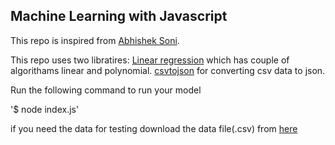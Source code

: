 ## Machine Learning with Javascript

This repo is inspired from [Abhishek Soni](https://github.com/abhisheksoni27/machine-learning-with-js).

This repo uses two libratires:
[Linear regression](https://www.npmjs.com/package/ml-regression) which has couple of algorithams linear and polynomial. 
[csvtojson](https://www.npmjs.com/package/csvtojson) for converting csv data to json.



Run the following command to run your  model

'$ node index.js'

if you need the data for testing download the data file(.csv) from [here](http://www-bcf.usc.edu/~gareth/ISL/Advertising.csv)